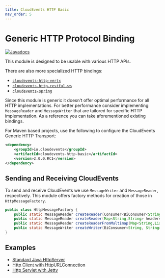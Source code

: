 ```yaml
---
title: CloudEvents HTTP Basic
nav_order: 5
---
```


# Generic HTTP Protocol Binding

[![Javadocs](http://www.javadoc.io/badge/io.cloudevents/cloudevents-http-basic.svg?color=green)](http://www.javadoc.io/doc/io.cloudevents/cloudevents-http-basic)

This module is designed to be usable with various HTTP APIs.

There are also more specialized HTTP bindings:

- [`cloudevents-http-vertx`](http-vertx.md)
- [`cloudevents-http-restful-ws`](http-jakarta-restful-ws.md)
- [`cloudevents-spring`](spring.md)

Since this module is generic it doesn't offer optimal performance for all HTTP
implementations. For better performance consider implementing `MessageReader`
and `MessageWriter` that are tailored for specific HTTP implementation. As a
reference you can take aforementioned existing bindings.

For Maven based projects, use the following to configure the CloudEvents Generic
HTTP Transport:

```xml
<dependency>
    <groupId>io.cloudevents</groupId>
    <artifactId>cloudevents-http-basic</artifactId>
    <version>2.0.0.RC1</version>
</dependency>
```

## Sending and Receiving CloudEvents

To send and receive CloudEvents we use `MessageWriter` and `MessageReader`,
respectively. This module offers factory methods for creation of those in
`HttpMessageFactory`.

```java
public class HttpMessageFactory {
    public static MessageReader createReader(Consumer<BiConsumer<String,String>> forEachHeader, byte[] body);
    public static MessageReader createReader(Map<String,String> headers, byte[] body);
    public static MessageReader createReaderFromMultimap(Map<String,List<String>> headers, byte[] body);
    public static MessageWriter createWriter(BiConsumer<String, String> putHeader, Consumer<byte[]> sendBody);
}
```

## Examples

- [Standard Java HttpServer](https://github.com/cloudevents/sdk-java/tree/master/examples/basic-http/src/main/java/io/cloudevents/examples/http/basic/BasicHttpServer.java)
- [Http Client with HttpURLConnection](https://github.com/cloudevents/sdk-java/tree/master/examples/basic-http/src/main/java/io/cloudevents/examples/http/basic/HttpURLConnectionClient.java)
- [Http Servlet with Jetty](https://github.com/cloudevents/sdk-java/tree/master/examples/basic-http/src/main/java/io/cloudevents/examples/http/basic/JettyServer.java)
